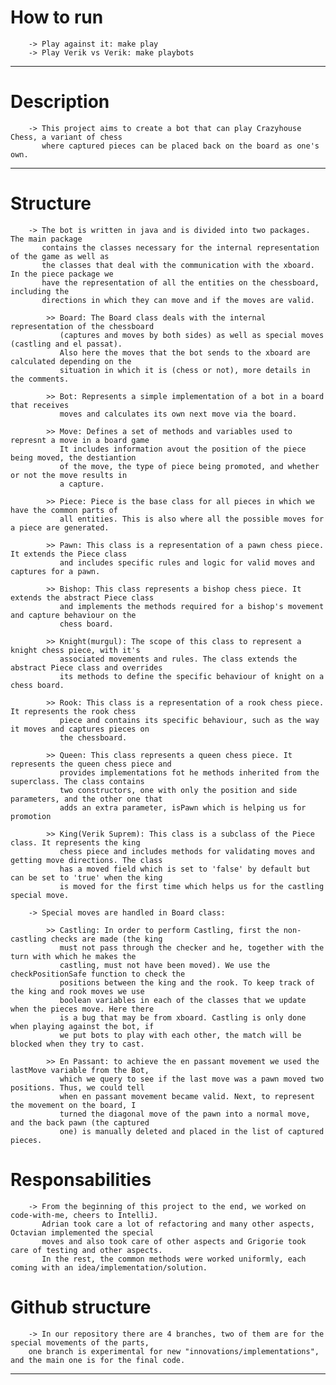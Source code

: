 # How to run

        -> Play against it: make play
        -> Play Verik vs Verik: make playbots
<hr>

# Description

        -> This project aims to create a bot that can play Crazyhouse Chess, a variant of chess
           where captured pieces can be placed back on the board as one's own.
<hr>

# Structure

        -> The bot is written in java and is divided into two packages. The main package
           contains the classes necessary for the internal representation of the game as well as
           the classes that deal with the communication with the xboard. In the piece package we
           have the representation of all the entities on the chessboard, including the
           directions in which they can move and if the moves are valid.

            >> Board: The Board class deals with the internal representation of the chessboard
               (captures and moves by both sides) as well as special moves (castling and el passat).
               Also here the moves that the bot sends to the xboard are calculated depending on the
               situation in which it is (chess or not), more details in the comments.
    
            >> Bot: Represents a simple implementation of a bot in a board that receives
               moves and calculates its own next move via the board.
    
            >> Move: Defines a set of methods and variables used to represnt a move in a board game
               It includes information avout the position of the piece being moved, the destiantion
               of the move, the type of piece being promoted, and whether or not the move results in
               a capture.
    
            >> Piece: Piece is the base class for all pieces in which we have the common parts of
               all entities. This is also where all the possible moves for a piece are generated.
    
            >> Pawn: This class is a representation of a pawn chess piece. It extends the Piece class
               and includes specific rules and logic for valid moves and captures for a pawn.
    
            >> Bishop: This class represents a bishop chess piece. It extends the abstract Piece class
               and implements the methods required for a bishop's movement and capture behaviour on the
               chess board.
    
            >> Knight(murgul): The scope of this class to represent a knight chess piece, with it's
               associated movements and rules. The class extends the abstract Piece class and overrides
               its methods to define the specific behaviour of knight on a chess board.

            >> Rook: This class is a representation of a rook chess piece. It represents the rook chess
               piece and contains its specific behaviour, such as the way it moves and captures pieces on
               the chessboard.

            >> Queen: This class represents a queen chess piece. It represents the queen chess piece and
               provides implementations fot he methods inherited from the superclass. The class contains
               two constructors, one with only the position and side parameters, and the other one that 
               adds an extra parameter, isPawn which is helping us for promotion

            >> King(Verik Suprem): This class is a subclass of the Piece class. It represents the king
               chess piece and includes methods for validating moves and getting move directions. The class
               has a moved field which is set to 'false' by default but can be set to 'true' when the king
               is moved for the first time which helps us for the castling special move.

        -> Special moves are handled in Board class:

            >> Castling: In order to perform Castling, first the non-castling checks are made (the king
               must not pass through the checker and he, together with the turn with which he makes the 
               castling, must not have been moved). We use the checkPositionSafe function to check the 
               positions between the king and the rook. To keep track of the king and rook moves we use
               boolean variables in each of the classes that we update when the pieces move. Here there 
               is a bug that may be from xboard. Castling is only done when playing against the bot, if 
               we put bots to play with each other, the match will be blocked when they try to cast.

            >> En Passant: to achieve the en passant movement we used the lastMove variable from the Bot,
               which we query to see if the last move was a pawn moved two positions. Thus, we could tell
               when en passant movement became valid. Next, to represent the movement on the board, I
               turned the diagonal move of the pawn into a normal move, and the back pawn (the captured
               one) is manually deleted and placed in the list of captured pieces.

# Responsabilities
        
        -> From the beginning of this project to the end, we worked on code-with-me, cheers to IntelliJ. 
           Adrian took care a lot of refactoring and many other aspects, Octavian implemented the special 
           moves and also took care of other aspects and Grigorie took care of testing and other aspects. 
           In the rest, the common methods were worked uniformly, each coming with an idea/implementation/solution.


# Github structure

        -> In our repository there are 4 branches, two of them are for the special movements of the parts, 
        one branch is experimental for new "innovations/implementations", and the main one is for the final code.
<hr>

